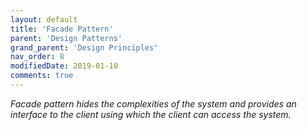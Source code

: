 ```yaml
---
layout: default
title: 'Facade Pattern'
parent: 'Design Patterns'
grand_parent: 'Design Principles'
nav_order: 8
modifiedDate: 2019-01-10
comments: true
---
```

<em>Facade pattern hides the complexities of the system and provides an interface to the client using which the client can access the system.</em>

